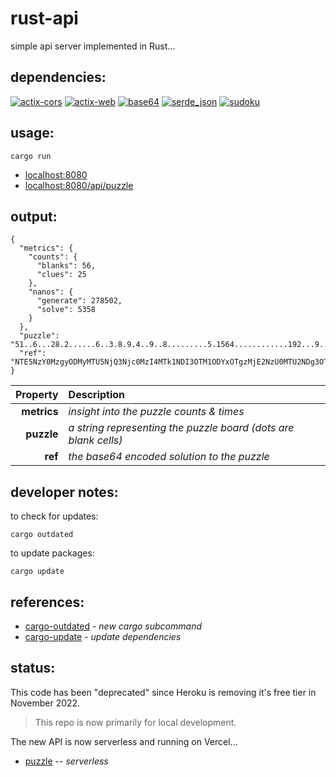 # rust-api

simple api server implemented in Rust...

## dependencies:

[![actix-cors][badge-actix-cors]][actix-cors]
[![actix-web][badge-actix-web]][actix-web]
[![base64][badge-base64]][base64]
[![serde_json][badge-serde-json]][serde-json]
[![sudoku][badge-sudoku]][sudoku]


## usage:

`cargo run`

- [localhost:8080][local]
- [localhost:8080/api/puzzle][puzzle]

## output:

```
{
  "metrics": {
    "counts": {
      "blanks": 56,
      "clues": 25
    },
    "nanos": {
      "generate": 278502,
      "solve": 5358
    }
  },
  "puzzle": "51..6...28.2......6..3.8.9.4..9..8.........5.1564............192...9...8...54....",
  "ref": "NTE5NzY0MzgyODMyMTU5NjQ3Njc0MzI4MTk1NDI3OTM1ODYxOTgzMjE2NzU0MTU2NDg3OTIzMzY1ODcyNDE5MjQxNjkzNTc4Nzk4NTQxMjM2"
}
```

| Property | Description |
| ---: | :--- |
| **metrics** | _insight into the puzzle counts & times_ |
| **puzzle** | _a string representing the puzzle board (dots are blank cells)_ |
| **ref** | _the base64 encoded solution to the puzzle_ |

## developer notes:

to check for updates:

```
cargo outdated
```

to update packages:

```
cargo update
```

## references:

- [cargo-outdated][out-dated] - _new cargo subcommand_
- [cargo-update][up-date] - _update dependencies_

## status:

This code has been "deprecated" since Heroku is removing it's free tier in November 2022.

> This repo is now primarily for local development.

The new API is now serverless and running on Vercel...

- [puzzle][puzzle-io] -- _serverless_


[actix-cors]: https://crates.io/crates/actix-cors
[actix-web]: https://crates.io/crates/actix-web
[base64]: https://crates.io/crates/base64
[serde-json]: https://crates.io/crates/serde_json
[sudoku]: https://crates.io/crates/sudoku
[local]: http://0.0.0.0:8080
[puzzle]: http://0.0.0.0:8080/api/puzzle
[puzzle-io]: https://sudoku-rust-api.vercel.app/api/puzzle

[out-dated]: https://github.com/kbknapp/cargo-outdated
[up-date]: https://doc.rust-lang.org/cargo/commands/cargo-update.html

[badge-actix-cors]: https://img.shields.io/badge/crates.io-actix--cors-orange
[badge-actix-web]: https://img.shields.io/badge/crates.io-actix--web-orange
[badge-base64]: https://img.shields.io/badge/crates.io-base64-orange
[badge-serde-json]: https://img.shields.io/badge/crates.io-serde__json-orange
[badge-sudoku]: https://img.shields.io/badge/crates.io-sudoku-orange
